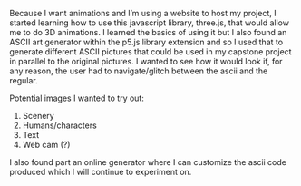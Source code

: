 Because I want animations and I’m using a website to host my project, I started learning how to use this javascript library, three.js, that would allow me to do 3D animations. I learned the basics of using it but I also found an ASCII art generator within the p5.js library extension and so I used that to generate different ASCII pictures that could be used in my capstone project in parallel to the original pictures. I wanted to see how it would look if, for any reason, the user had to navigate/glitch between the ascii and the regular. 

Potential images I wanted to try out: 
<ol>
  <li>Scenery </li>
  <li>Humans/characters </li>
  <li>Text </li>
  <li>Web cam (?) </li>
  </ol>
I also found part an online generator where I can customize the ascii code produced which I will continue to experiment on. 
